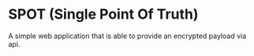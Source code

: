 # SPOT (Single Point Of Truth)
A simple web application that is able to provide an encrypted payload via api.
